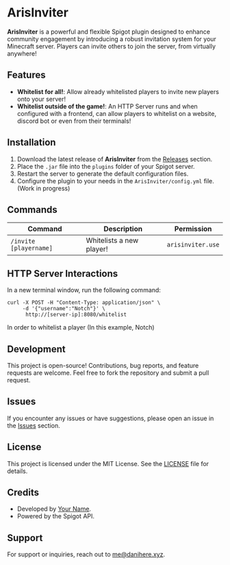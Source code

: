 # ArisInviter

**ArisInviter** is a powerful and flexible Spigot plugin designed to enhance community engagement by introducing a robust invitation system for your Minecraft server. Players can invite others to join the server, from virtually anywhere!

## Features

- **Whitelist for all!**: Allow already whitelisted players to invite new players onto your server!
- **Whitelist outside of the game!**: An HTTP Server runs and when configured with a frontend, can allow players to whitelist on a website, discord bot or even from their terminals!

## Installation

1. Download the latest release of **ArisInviter** from the [Releases](https://github.com/YourRepo/ArisInviter/releases) section.
2. Place the `.jar` file into the `plugins` folder of your Spigot server.
3. Restart the server to generate the default configuration files.
4. Configure the plugin to your needs in the `ArisInviter/config.yml` file. (Work in progress)

## Commands

| Command               | Description                                | Permission           |
|-----------------------|--------------------------------------------|----------------------|
| `/invite [playername]`| Whitelists a new player!                   | `arisinviter.use`    |


## HTTP Server Interactions

In a new terminal window, run the following command:
```console
curl -X POST -H "Content-Type: application/json" \
     -d '{"username":"Notch"}' \
      http://[server-ip]:8080/whitelist
```

In order to whitelist a player (In this example, Notch)


## Development

This project is open-source! Contributions, bug reports, and feature requests are welcome. Feel free to fork the repository and submit a pull request.

## Issues

If you encounter any issues or have suggestions, please open an issue in the [Issues](https://github.com/YourRepo/ArisInviter/issues) section.

## License

This project is licensed under the MIT License. See the [LICENSE](LICENSE) file for details.

## Credits

- Developed by [Your Name](https://github.com/NotDaniHere).
- Powered by the Spigot API.

## Support

For support or inquiries, reach out to me@danihere.xyz.
